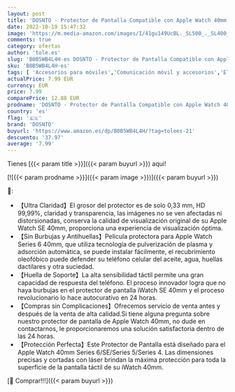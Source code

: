 ```yaml
---
layout: post
title: 'DOSNTO - Protector de Pantalla Compatible con Apple Watch 40mm Series 6/SE/5/4  3D Cobertura Completa [Burbujas Libre de Montaje] Anti Arañazos Cristal Templado para Apple Watch 40mm-2 Piezas'
date: 2022-10-19 15:47:32
image: 'https://m.media-amazon.com/images/I/41gu149UcBL._SL500_._SL400_.jpg'
comments: true
category: ofertas
author: 'tole.es'
slug: 'B0B5WB4L4H-es DOSNTO - Protector de Pantalla Compatible con Apple Watch...'
sku: 'B0B5WB4L4H-es'
tags: [ 'Accesorios para móviles','Comunicación móvil y accesorios','Electrónica','Mantenimiento, cuidado y reparaciones de teléfonos móviles','Protectores de pantalla para móviles','apple','dosnto','🇪🇸', ]
actualPrice: 7.99 EUR
currency: EUR
price: 7.99
comparePrice: 12.88 EUR
prodname: 'DOSNTO - Protector de Pantalla Compatible con Apple Watch 40mm Series 6/SE/5/4  3D Cobertura Completa [Burbujas Libre de Montaje] Anti Arañazos Cristal Templado para Apple Watch 40mm-2 Piezas'
country: 'es'
flag: '🇪🇸'
brand: 'DOSNTO'
buyurl: 'https://www.amazon.es/dp/B0B5WB4L4H/?tag=tolees-21'
descuento: '37.97'
average: '7.99'
---
```


Tienes [{{< param title >}}]({{< param buyurl >}}) aqui!

[![{{< param prodname >}}]({{< param image >}})]({{< param buyurl >}})

🔎:

- 【Ultra Claridad】El grosor del protector es de solo 0,33 mm, HD 99,99%, claridad y transparencia, las imágenes no se ven afectadas ni distorsionadas, conserva la calidad de visualización original de su Apple Watch SE 40mm, proporciona una experiencia de visualización óptima.
- 【Sin Burbujas y Antihuellas】Película protectora para Apple Watch Series 6 40mm, que utiliza tecnología de pulverización de plasma y adsorción automática, se puede instalar fácilmente, el recubrimiento oleofóbico puede defender su teléfono celular del aceite, agua, huellas dactilares y otra suciedad.
- 【Huella de Soporte】La alta sensibilidad táctil permite una gran capacidad de respuesta del teléfono. El proceso innovador logra que no haya burbujas en el protector de pantalla iWatch SE 40mm y el proceso revolucionario lo hace autocurativo en 24 horas.
- 【Compras sin Complicaciones】Ofrecemos servicio de venta antes y después de la venta de alta calidad.Si tiene alguna pregunta sobre nuestro protector de pantalla de Apple Watch 40mm, no dude en contactarnos, le proporcionaremos una solución satisfactoria dentro de las 24 horas.
- 【Protección Perfecta】Este Protector de Pantalla está diseñado para el Apple Watch 40mm Series 6/SE/Series 5/Series 4. Las dimensiones precisas y cortadas con láser brindan la máxima protección para toda la superficie de la pantalla táctil de su iWatch 40mm.

[🛒 Comprar!!!]({{< param buyurl >}})
